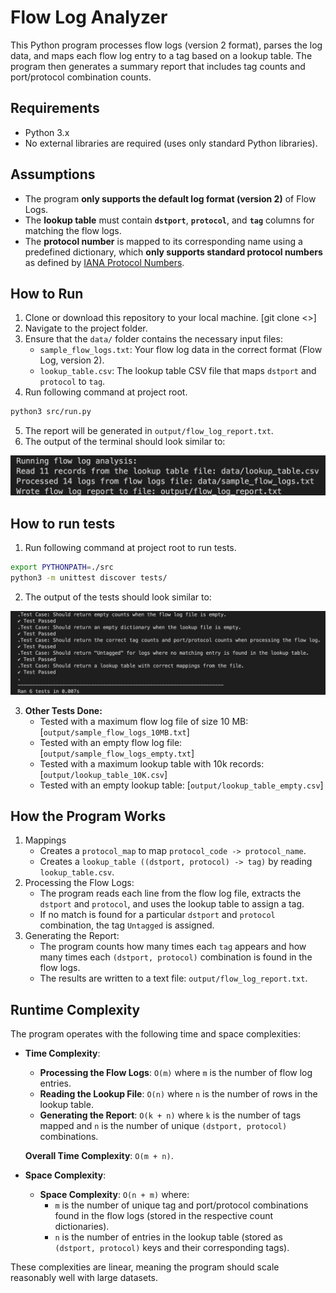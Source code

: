 # Flow Log Analyzer

This Python program processes flow logs (version 2 format), parses the log data, and maps each flow log entry to a tag based on a lookup table. The program then generates a summary report that includes tag counts and port/protocol combination counts.

## Requirements

- Python 3.x
- No external libraries are required (uses only standard Python libraries).

## Assumptions

- The program **only supports the default log format (version 2)** of Flow Logs.
- The **lookup table** must contain **`dstport`**, **`protocol`**, and **`tag`** columns for matching the flow logs.
- The **protocol number** is mapped to its corresponding name using a predefined dictionary, which **only supports standard protocol numbers** as defined by [IANA Protocol Numbers](https://www.iana.org/assignments/protocol-numbers/protocol-numbers.xhtml).

## How to Run

1. Clone or download this repository to your local machine. [git clone <>]
2. Navigate to the project folder.
3. Ensure that the `data/` folder contains the necessary input files:
   - `sample_flow_logs.txt`: Your flow log data in the correct format (Flow Log, version 2).
   - `lookup_table.csv`: The lookup table CSV file that maps `dstport` and `protocol` to `tag`.
4. Run following command at project root.
```bash
python3 src/run.py
```
5. The report will be generated in `output/flow_log_report.txt`.
6. The output of the terminal should look similar to:

![alt text](output/terminal_output.png)

## How to run tests

1. Run following command at project root to run tests.
```bash
export PYTHONPATH=./src
python3 -m unittest discover tests/
```
2. The output of the tests should look similar to:

![alt text](tests/tests_output.png)

3. **Other Tests Done:**
   - Tested with a maximum flow log file of size 10 MB: [`output/sample_flow_logs_10MB.txt`]
   - Tested with an empty flow log file: [`output/sample_flow_logs_empty.txt`]
   - Tested with a maximum lookup table with 10k records: [`output/lookup_table_10K.csv`]
   - Tested with an empty lookup table: [`output/lookup_table_empty.csv`]

## How the Program Works

1. Mappings
   - Creates a `protocol_map` to map `protocol_code -> protocol_name`.
   - Creates a `lookup_table ((dstport, protocol) -> tag)` by reading `lookup_table.csv`.
2. Processing the Flow Logs:
   - The program reads each line from the flow log file, extracts the `dstport` and `protocol`, and uses the lookup table to assign a tag.
   - If no match is found for a particular `dstport` and `protocol` combination, the tag `Untagged` is assigned.
3. Generating the Report:
   - The program counts how many times each `tag` appears and how many times each `(dstport, protocol)` combination is found in the flow logs.
   - The results are written to a text file: `output/flow_log_report.txt`.

## Runtime Complexity

The program operates with the following time and space complexities:

- **Time Complexity**:

  - **Processing the Flow Logs**: `O(m)` where `m` is the number of flow log entries.
  - **Reading the Lookup File**: `O(n)` where `n` is the number of rows in the lookup table.
  - **Generating the Report**: `O(k + n)` where `k` is the number of tags mapped and `n` is the number of unique `(dstport, protocol)` combinations.

  **Overall Time Complexity**: `O(m + n)`.

- **Space Complexity**:
  - **Space Complexity**: `O(n + m)` where:
    - `m` is the number of unique tag and port/protocol combinations found in the flow logs (stored in the respective count dictionaries).
    - `n` is the number of entries in the lookup table (stored as `(dstport, protocol)` keys and their corresponding tags).

These complexities are linear, meaning the program should scale reasonably well with large datasets.
